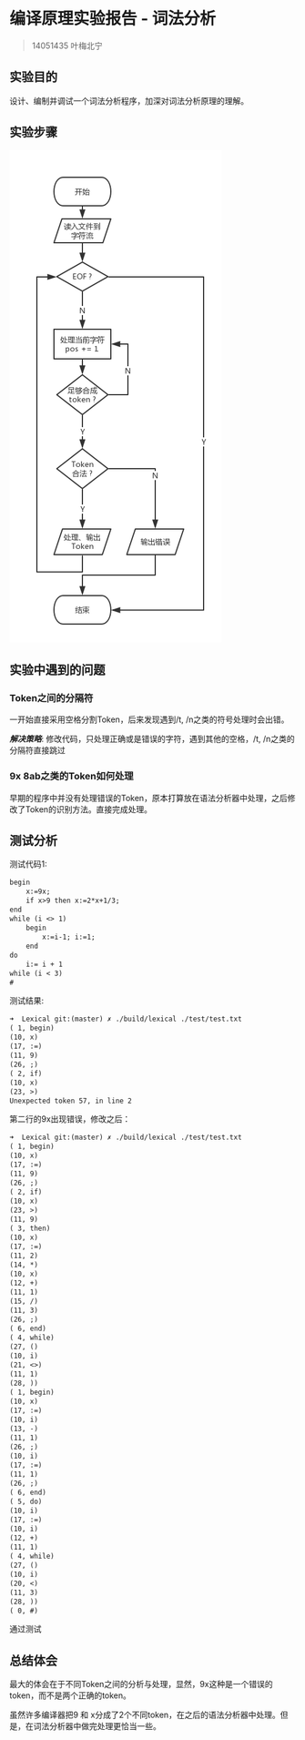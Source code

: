 # 编译原理实验报告 - 词法分析
> 14051435 叶梅北宁

## 实验目的

设计、编制并调试一个词法分析程序，加深对词法分析原理的理解。

## 实验步骤

![](lex.png)

## 实验中遇到的问题

### Token之间的分隔符

一开始直接采用空格分割Token，后来发现遇到/t, /n之类的符号处理时会出错。

***解决策略***: 修改代码，只处理正确或是错误的字符，遇到其他的空格，/t, /n之类的分隔符直接跳过

### 9x 8ab之类的Token如何处理

早期的程序中并没有处理错误的Token，原本打算放在语法分析器中处理，之后修改了Token的识别方法。直接完成处理。

## 测试分析

测试代码1:

```
begin 
    x:=9x; 
    if x>9 then x:=2*x+1/3; 
end
while (i <> 1) 
    begin 
        x:=i-1; i:=1; 
    end
do 
    i:= i + 1 
while (i < 3)
#
```

测试结果:

```
➜  Lexical git:(master) ✗ ./build/lexical ./test/test.txt
( 1, begin)
(10, x)
(17, :=)
(11, 9)
(26, ;)
( 2, if)
(10, x)
(23, >)
Unexpected token 57, in line 2
```
第二行的9x出现错误，修改之后：

```
➜  Lexical git:(master) ✗ ./build/lexical ./test/test.txt
( 1, begin)
(10, x)
(17, :=)
(11, 9)
(26, ;)
( 2, if)
(10, x)
(23, >)
(11, 9)
( 3, then)
(10, x)
(17, :=)
(11, 2)
(14, *)
(10, x)
(12, +)
(11, 1)
(15, /)
(11, 3)
(26, ;)
( 6, end)
( 4, while)
(27, ()
(10, i)
(21, <>)
(11, 1)
(28, ))
( 1, begin)
(10, x)
(17, :=)
(10, i)
(13, -)
(11, 1)
(26, ;)
(10, i)
(17, :=)
(11, 1)
(26, ;)
( 6, end)
( 5, do)
(10, i)
(17, :=)
(10, i)
(12, +)
(11, 1)
( 4, while)
(27, ()
(10, i)
(20, <)
(11, 3)
(28, ))
( 0, #)
```
通过测试

## 总结体会

最大的体会在于不同Token之间的分析与处理，显然，9x这种是一个错误的token，而不是两个正确的token。

虽然许多编译器把9 和 x分成了2个不同token，在之后的语法分析器中处理。但是，在词法分析器中做完处理更恰当一些。